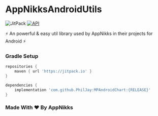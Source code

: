 # AppNikksAndroidUtils

![JitPack](https://img.shields.io/jitpack/v/github/sahibedu/AppNikksAndroidUtils?color=blue&label=Release)
[![API](https://img.shields.io/badge/API-14%2B-green.svg?style=flat)](https://android-arsenal.com/api?level=14)


:zap: An powerful & easy util library used by AppNikks in their projects for Android :zap:

### Gradle Setup

```gradle
repositories {
    maven { url 'https://jitpack.io' }
}

dependencies {
    implementation 'com.github.PhilJay:MPAndroidChart:{RELEASE}'
}
```

### Made With ❤️ By AppNikks
